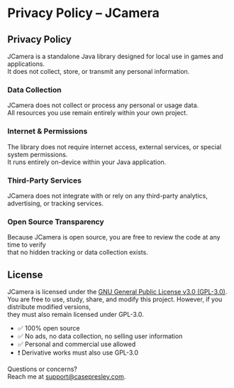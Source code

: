 # Privacy Policy – JCamera

## Privacy Policy

JCamera is a standalone Java library designed for local use in games and applications.  
It does not collect, store, or transmit any personal information.

### Data Collection

JCamera does not collect or process any personal or usage data.  
All resources you use remain entirely within your own project.

### Internet & Permissions

The library does not require internet access, external services, or special system permissions.  
It runs entirely on-device within your Java application.

### Third-Party Services

JCamera does not integrate with or rely on any third-party analytics, advertising, or tracking services.

### Open Source Transparency

Because JCamera is open source, you are free to review the code at any time to verify  
that no hidden tracking or data collection exists.

## License

JCamera is licensed under the [GNU General Public License v3.0 (GPL-3.0)](https://www.gnu.org/licenses/gpl-3.0.en.html).  
You are free to use, study, share, and modify this project. However, if you distribute modified versions,  
they must also remain licensed under GPL-3.0.

- ✅ 100% open source  
- ✅ No ads, no data collection, no selling user information  
- ✅ Personal and commercial use allowed  
- ❗ Derivative works must also use GPL-3.0

Questions or concerns?  
Reach me at [support@casepresley.com](mailto:support@casepresley.com).
